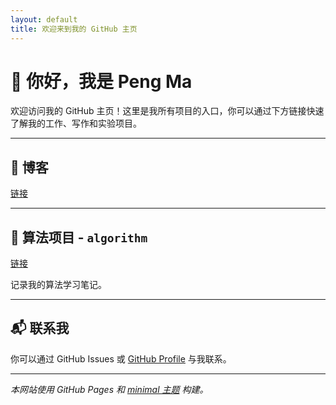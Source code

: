 ```yaml
---
layout: default
title: 欢迎来到我的 GitHub 主页
---
```


# 👋 你好，我是 Peng Ma

欢迎访问我的 GitHub 主页！这里是我所有项目的入口，你可以通过下方链接快速了解我的工作、写作和实验项目。

---
## 📝 博客

[链接](/blog)

---

## 📝 算法项目 - `algorithm`

[链接](https://mr-ma-peng.github.io/algorithm)

记录我的算法学习笔记。

---

## 📬 联系我

你可以通过 GitHub Issues 或 [GitHub Profile](https://github.com/mr-ma-peng) 与我联系。

---

_本网站使用 GitHub Pages 和 [minimal 主题](https://github.com/pages-themes/minimal) 构建。_
